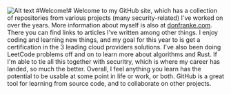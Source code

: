 ![Alt text](https://donfranke.com/images/github-header-3.png "Don Franke")
#Welcome!#
Welcome to my GitHub site, which has a collection of repositories from various projects (many security-related) I've worked on over the years. More information about myself is also at [donfranke.com](https://donfranke.com/). There you can find links to articles I've written among other things. I enjoy coding and learning new things, and my goal for this year to is get a certification in the 3 leading cloud providers solutions. I've also been doing LeetCode problems off and on to learn more about algorithms and Rust. If I'm able to tie all this together with securitry, which is where my career has landed, so much the better. Overall, I feel anything you learn has the potential to be usable at some point in life or work, or both. GitHub is a great tool for learning from source code, and to collaborate on other projects.

